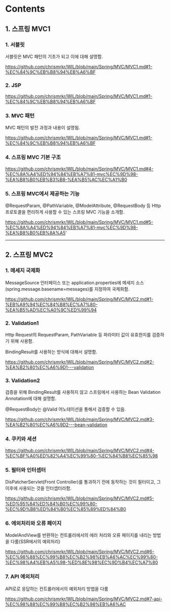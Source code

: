 # Contents

## 1. 스프링 MVC1

### 1. 서블릿

서블릿은 MVC 패턴의 기초가 되고 이에 대해 설명함.

https://github.com/chrismrkr/WIL/blob/main/Spring/MVC/MVC1.md#1-%EC%84%9C%EB%B8%94%EB%A6%BF

### 2. JSP

https://github.com/chrismrkr/WIL/blob/main/Spring/MVC/MVC1.md#1-%EC%84%9C%EB%B8%94%EB%A6%BF

### 3. MVC 패턴

MVC 패턴의 발전 과정과 내용이 설명됨.

https://github.com/chrismrkr/WIL/blob/main/Spring/MVC/MVC1.md#1-%EC%84%9C%EB%B8%94%EB%A6%BF

### 4. 스프링 MVC 기본 구조

https://github.com/chrismrkr/WIL/blob/main/Spring/MVC/MVC1.md#4-%EC%8A%A4%ED%94%84%EB%A7%81-mvc%EC%9D%98-%EA%B8%B0%EB%B3%B8-%EA%B5%AC%EC%A1%B0

### 5. 스프링 MVC에서 제공하는 기능

@RequestParam, @PathVariable, @ModelAttribute, @RequestBody 등 Http 프로토콜을 편리하게 사용할 수 있는 스프링 MVC 기능을 소개함.

https://github.com/chrismrkr/WIL/blob/main/Spring/MVC/MVC1.md#5-%EC%8A%A4%ED%94%84%EB%A7%81-mvc%EC%9D%98-%EA%B8%B0%EB%8A%A5'

***

## 2. 스프링 MVC2

### 1. 메세지 국제화

MessageSource 인터페이스 또는 application.properties에 메세지 소스(spring.message.basename=messages)를 지정하여 국제화함.

https://github.com/chrismrkr/WIL/blob/main/Spring/MVC/MVC2.md#1-%EB%A9%94%EC%84%B8%EC%A7%80-%EA%B5%AD%EC%A0%9C%ED%99%94

### 2. Validation1

Http Request의 RequestParam, PathVariable 등 파라미터 값이 유효한지를 검증하기 위해 사용함.

BindingResult를 사용하는 방식에 대해서 설명함.

https://github.com/chrismrkr/WIL/blob/main/Spring/MVC/MVC2.md#2-%EA%B2%80%EC%A6%9D1---validation

### 3. Validation2

검증을 위해 BindingResult를 사용하지 않고 스프링에서 사용하는 Bean Validation Annotation에 대해 설명함.

@RequestBody는 @Valid 어노테이션을 통해서 검증할 수 있음.

https://github.com/chrismrkr/WIL/blob/main/Spring/MVC/MVC2.md#3-%EA%B2%80%EC%A6%9D2---bean-validation

### 4. 쿠키와 세션 

https://github.com/chrismrkr/WIL/blob/main/Spring/MVC/MVC2.md#4-%EC%BF%A0%ED%82%A4%EC%99%80-%EC%84%B8%EC%85%98

### 5. 필터와 인터셉터

DisPatcherServlet(Front Controller)를 통과하기 전에 동작하는 것이 필터이고, 그 이후에 사용되는 것을 인터셉터라함.

https://github.com/chrismrkr/WIL/blob/main/Spring/MVC/MVC2.md#5-%ED%95%84%ED%84%B0%EC%99%80-%EC%9D%B8%ED%84%B0%EC%85%89%ED%84%B0

### 6. 에외처리와 오류 페이지

ModelAndView를 반환하는 컨트롤러에서의 에러 처리와 오류 페이지를 내리는 방법을 다룸(SSR에서의 예외처리)

https://github.com/chrismrkr/WIL/blob/main/Spring/MVC/MVC2.md#6-%EC%98%88%EC%99%B8%EC%B2%98%EB%A6%AC%EC%99%80-%EC%98%A4%EB%A5%98-%ED%8E%98%EC%9D%B4%EC%A7%80

### 7. API 예외처리

API로로 응답하는 컨트롤러에서의 예외처리 방법을 다룸

https://github.com/chrismrkr/WIL/blob/main/Spring/MVC/MVC2.md#7-api-%EC%98%88%EC%99%B8%EC%B2%98%EB%A6%AC




